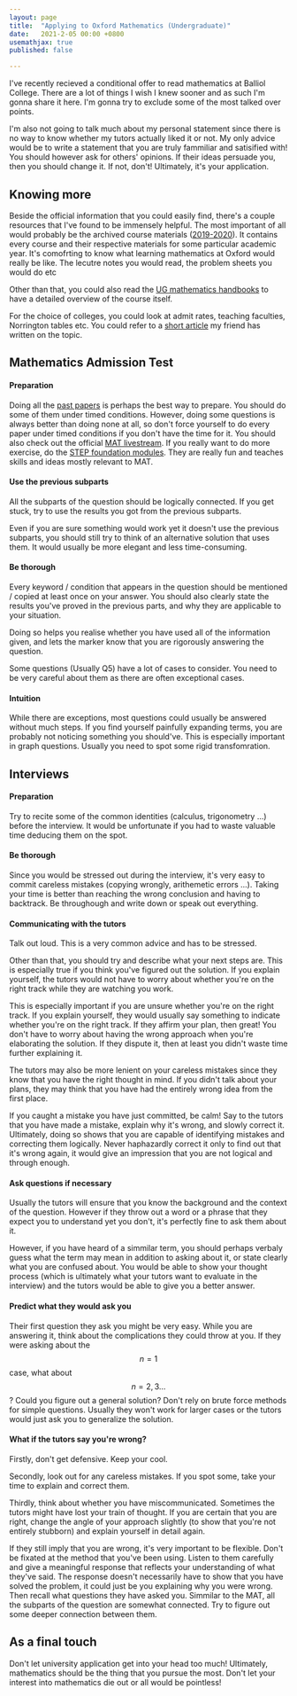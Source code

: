 ```yaml
---
layout: page
title:  "Applying to Oxford Mathematics (Undergraduate)"
date:   2021-2-05 00:00 +0800
usemathjax: true
published: false

---
```


I've recently recieved a conditional offer to read mathematics at Balliol College. There are a lot of things I wish I knew sooner and as such I'm gonna share it here. I'm gonna try to exclude some of the most talked over points. 

I'm also not going to talk much about my personal statement since there is no way to know whether my tutors actually liked it or not. My only advice would be to write a statement that you are truly fammiliar and satisified with! You should however ask for others' opinions. If their ideas persuade you, then you should change it. If not, don't! Ultimately, it's your application. 

## Knowing more

Beside the official information that you could easily find, there's a couple resources that I've found to be immensely helpful. The most important of all would probably be the archived course materials ([2019-2020](https://courses.maths.ox.ac.uk/year/2019-2020)). It contains every course and their respective materials for some particular academic year. It's comofrting to know what learning mathematics at Oxford would really be like. The lecutre notes you would read, the problem sheets you would do etc

Other than that, you could also read the [UG mathematics handbooks](https://www.maths.ox.ac.uk/members/students/undergraduate-courses/teaching-and-learning/handbooks-synopses) to have a detailed overview of the course itself.

For the choice of colleges, you could look at admit rates, teaching faculties, Norrington tables etc. You could refer to a [short article](https://etherlin.top/2021-04-10/How-do-you-choose-your-Oxford-College) my friend has written on the topic.

## Mathematics Admission Test

#### Preparation

Doing all the [past papers](https://www.google.com/search?client=firefox-b-d&q=Mathematics+Applitude+Test) is perhaps the best way to prepare. You should do some of them under timed conditions. However, doing some questions is always better than doing none at all, so don't force yourself to do every paper under timed conditions if you don't have the time for it. You should also check out the official [MAT livestream](https://www.maths.ox.ac.uk/study-here/undergraduate-study/maths-admissions-test/mat-livestream). If you really want to do more exercise, do the [STEP foundation modules](https://maths.org/step/assignments). They are really fun and teaches skills and ideas mostly relevant to MAT. 

#### Use the previous subparts

All the subparts of the question should be logically connected. If you get stuck, try to use the results you got from the previous subparts. 

Even if you are sure something would work yet it doesn't use the previous subparts, you should still try to think of an alternative solution that uses them. It would usually be more elegant and less time-consuming.

#### Be thorough

Every keyword / condition that appears in the question should be mentioned / copied at least once on your answer. You should also  clearly state the results you've proved in the previous parts, and why they are applicable to your situation.

Doing so helps you realise whether you have used all of the information given, and lets the marker know that you are rigorously answering the question.

Some questions (Usually Q5) have a lot of cases to consider. You need to be very careful about them as there are often exceptional cases.

#### Intuition

While there are exceptions, most questions could usually be answered without much steps. If you find yourself painfully expanding terms, you are probably not noticing something you should've. This is especially important in graph questions. Usually you need to spot some rigid transfomration.

## Interviews

#### Preparation

Try to recite some of the common identities (calculus, trigonometry ...)  before the interview. It would be unfortunate if you had to waste valuable time deducing them on the spot.

#### Be thorough

Since you would be stressed out during the interview, it's very easy to commit careless mistakes (copying wrongly, arithemetic errors ...). Taking your time is better than reaching the wrong conclusion and having to backtrack. Be throughough and write down or speak out everything. 

#### Communicating with the tutors

Talk out loud. This is a very common advice and has to be stressed. 

Other than that, you should try and describe what your next steps are. This is especially true if you think you've figured out the solution. If you explain yourself, the tutors would not have to worry about whether you're on the right track while they are watching you work. 

This is especially important if you are unsure whether you're on the right track. If you explain yourself, they would usually say something to indicate whether you're on the right track. If they affirm your plan, then great! You don't have to worry about having the wrong approach when you're elaborating the solution. If they dispute it, then at least you didn't waste time further explaining it.

The tutors may also be more lenient on your careless mistakes since they know that you have the right thought in mind. If you didn't talk about your plans, they may think that you have had the entirely wrong idea from the first place.

If you caught a mistake you have just committed, be calm! Say to the tutors that you have made a mistake, explain why it's wrong, and slowly correct it. Ultimately, doing so shows that you are capable of identifying mistakes and correcting them logically. Never haphazardly correct it only to find out that it's wrong again, it would give an impression that you are not logical and through enough.

#### Ask questions if necessary

Usually the tutors will ensure that you know the background and the context of the question. However if they throw out a word or a phrase that they expect you to understand yet you don't, it's perfectly fine to ask them about it. 

However, if you have heard of a simmilar term, you should perhaps verbaly guess what the term may mean in addition to asking about it, or state clearly what you are confused about. You would be able to show your thought process (which is ultimately what your tutors want to evaluate in the interview) and the tutors would be able to give you a better answer. 

#### Predict what they would ask you

Their first question they ask you might be very easy. While you are answering it, think about the complications they could throw at you. If they were asking about the $$n = 1$$ case, what about $$n = 2, 3 ...$$? Could you figure out a general solution? Don't rely on brute force methods for simple questions. Usually they won't work for larger cases or the tutors would just ask you to generalize the solution.

#### What if the tutors say you're wrong?

Firstly, don't get defensive. Keep your cool. 

Secondly, look out for any careless mistakes. If you spot some, take your time to explain and correct them.

Thirdly, think about whether you have miscommunicated. Sometimes the tutors might have lost your train of thought. If you are certain that you are right, change the angle of your approach slightly (to show that you're not entirely stubborn) and explain yourself in detail again.

If they still imply that you are wrong, it's very important to be flexible. Don't be fixated at the method that you've been using. Listen to them carefully and give a meaningful response that reflects your understanding of what they've said. The response doesn't necessarily have to show that you have solved the problem, it could just be you explaining why you were wrong. Then recall what questions they have asked you. Simmilar to the MAT, all the subparts of the question are somewhat connected. Try to figure out some deeper connection between them.

## As a final touch

Don't let university application get into your head too much! Ultimately, mathematics should be the thing that you pursue the most. Don't let your interest into mathematics die out or all would be pointless! 
